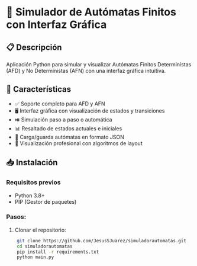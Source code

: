 # 🚀 Simulador de Autómatas Finitos con Interfaz Gráfica

## 📋 Descripción
Aplicación Python para simular y visualizar Autómatas Finitos Deterministas (AFD) y No Deterministas (AFN) con una interfaz gráfica intuitiva.

## 🌟 Características
- ✅ Soporte completo para AFD y AFN
- 🖥️ Interfaz gráfica con visualización de estados y transiciones
- ⏯️ Simulación paso a paso o automática
- 📊 Resaltado de estados actuales e iniciales
- 💾 Carga/guarda autómatas en formato JSON
- 🎨 Visualización profesional con algoritmos de layout

## 📥 Instalación

### Requisitos previos
- Python 3.8+
- PIP (Gestor de paquetes)

### Pasos:
1. Clonar el repositorio:
```bash
    git clone https://github.com/JesusSJuarez/simuladorautomatas.git
    cd simuladorautomatas
    pip install -r requirements.txt
    python main.py
```